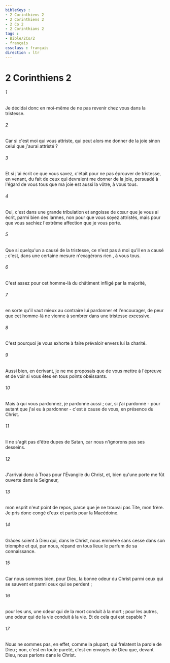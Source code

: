 ```yaml
---
bibleKeys : 
- 2 Corinthiens 2
- 2 Corinthiens 2
- 2 Co 2
- 2 Corinthians 2
tags : 
- Bible/2Co/2
- français
cssclass : français
direction : ltr
---
```


# 2 Corinthiens 2

###### 1
Je décidai donc en moi-même de ne pas revenir chez vous dans la tristesse. 
###### 2
Car si c'est moi qui vous attriste, qui peut alors me donner de la joie sinon celui que j'aurai attristé ? 
###### 3
Et si j'ai écrit ce que vous savez, c'était pour ne pas éprouver de tristesse, en venant, du fait de ceux qui devraient me donner de la joie, persuadé à l'égard de vous tous que ma joie est aussi la vôtre, à vous tous. 
###### 4
Oui, c'est dans une grande tribulation et angoisse de cœur que je vous ai écrit, parmi bien des larmes, non pour que vous soyez attristés, mais pour que vous sachiez l'extrême affection que je vous porte. 
###### 5
Que si quelqu'un a causé de la tristesse, ce n'est pas à moi qu'il en a causé ; c'est, dans une certaine mesure n'exagérons rien , à vous tous. 
###### 6
C'est assez pour cet homme-là du châtiment infligé par la majorité, 
###### 7
en sorte qu'il vaut mieux au contraire lui pardonner et l'encourager, de peur que cet homme-là ne vienne à sombrer dans une tristesse excessive. 
###### 8
C'est pourquoi je vous exhorte à faire prévaloir envers lui la charité. 
###### 9
Aussi bien, en écrivant, je ne me proposais que de vous mettre à l'épreuve et de voir si vous êtes en tous points obéissants. 
###### 10
Mais à qui vous pardonnez, je pardonne aussi ; car, si j'ai pardonné - pour autant que j'ai eu à pardonner - c'est à cause de vous, en présence du Christ. 
###### 11
Il ne s'agit pas d'être dupes de Satan, car nous n'ignorons pas ses desseins. 
###### 12
J'arrivai donc à Troas pour l'Évangile du Christ, et, bien qu'une porte me fût ouverte dans le Seigneur, 
###### 13
mon esprit n'eut point de repos, parce que je ne trouvai pas Tite, mon frère. Je pris donc congé d'eux et partis pour la Macédoine. 
###### 14
Grâces soient à Dieu qui, dans le Christ, nous emmène sans cesse dans son triomphe et qui, par nous, répand en tous lieux le parfum de sa connaissance. 
###### 15
Car nous sommes bien, pour Dieu, la bonne odeur du Christ parmi ceux qui se sauvent et parmi ceux qui se perdent ; 
###### 16
pour les uns, une odeur qui de la mort conduit à la mort ; pour les autres, une odeur qui de la vie conduit à la vie. Et de cela qui est capable ? 
###### 17
Nous ne sommes pas, en effet, comme la plupart, qui frelatent la parole de Dieu ; non, c'est en toute pureté, c'est en envoyés de Dieu que, devant Dieu, nous parlons dans le Christ. 
